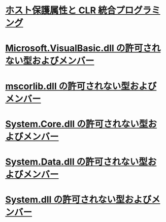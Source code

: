# [ホスト保護属性と CLR 統合プログラミング](host-protection-attributes-and-clr-integration-programming.md)
# [Microsoft.VisualBasic.dll の許可されない型およびメンバー](disallowed-types-and-members-in-microsoft-visualbasic-dll.md)
# [mscorlib.dll の許可されない型およびメンバー](disallowed-types-and-members-in-mscorlib-dll.md)
# [System.Core.dll の許可されない型およびメンバー](disallowed-types-and-members-in-system-core-dll.md)
# [System.Data.dll の許可されない型およびメンバー](disallowed-types-and-members-in-system-data-dll.md)
# [System.dll の許可されない型およびメンバー](disallowed-types-and-members-in-system-dll.md)
